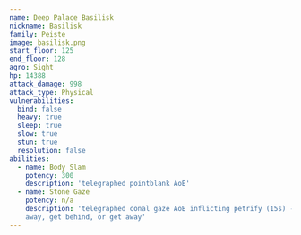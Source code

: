 ```yaml
---
name: Deep Palace Basilisk
nickname: Basilisk
family: Peiste
image: basilisk.png
start_floor: 125
end_floor: 128
agro: Sight
hp: 14388
attack_damage: 998
attack_type: Physical
vulnerabilities:
  bind: false
  heavy: true
  sleep: true
  slow: true
  stun: true
  resolution: false
abilities:
  - name: Body Slam
    potency: 300
    description: 'telegraphed pointblank AoE'
  - name: Stone Gaze
    potency: n/a
    description: 'telegraphed conal gaze AoE inflicting petrify (15s) - look
    away, get behind, or get away'
---
```

